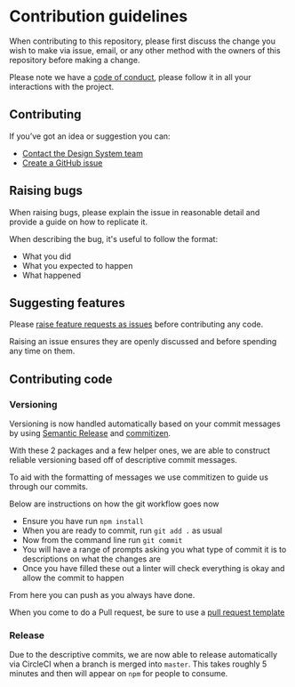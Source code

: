 # Contribution guidelines

When contributing to this repository, please first discuss the change you wish to make via issue, email, or any other method with the owners of this repository before making a change.

Please note we have a [code of conduct](https://github.com/ministryofjustice/mojdt-frontend/blob/master/CODE_OF_CONDUCT.md), please follow it in all your interactions with the project.

## Contributing

If you’ve got an idea or suggestion you can:

- [Contact the Design System team](https://moj-design-system.herokuapp.com/get-in-touch)
- [Create a GitHub issue](https://github.com/ministryofjustice/mojdt-frontend/issues)

## Raising bugs

When raising bugs, please explain the issue in reasonable detail and provide a guide on how to replicate it.

When describing the bug, it's useful to follow the format:

- What you did
- What you expected to happen
- What happened

## Suggesting features

Please [raise feature requests as issues](https://github.com/ministryofjustice/mojdt-frontend/issues) before contributing any code.

Raising an issue ensures they are openly discussed and before spending any time on them.

## Contributing code

### Versioning

Versioning is now handled automatically based on your commit messages by using [Semantic Release](https://semantic-release.gitbook.io/semantic-release/) and [commitizen](https://www.npmjs.com/package/commitizen).

With these 2 packages and a few helper ones, we are able to construct reliable versioning based off of descriptive commit messages.

To aid with the formatting of messages we use commitizen to guide us through our commits.

Below are instructions on how the git workflow goes now

* Ensure you have run `npm install`
* When you are ready to commit, run `git add .` as usual
* Now from the command line run `git commit`
* You will have a range of prompts asking you what type of commit it is to descriptions on what the changes are
* Once you have filled these out a linter will check everything is okay and allow the commit to happen

From here you can push as you always have done.

When you come to do a Pull request, be sure to use a [pull request template](https://github.com/ministryofjustice/mojdt-frontend/blob/master/.github/PULL_REQUEST_TEMPLATE)

### Release

Due to the descriptive commits, we are now able to release automatically via CircleCI when a branch is merged into `master`. This takes roughly 5 minutes and then will appear on `npm` for people to consume.
